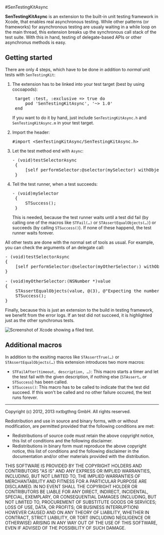 #SenTestingKitAsync

__SenTestingKitAsync__ is an extension to the built-in unit testing framework in Xcode, that enables real asynchronous testing. While other patterns (or frameworks) for asynchronous testing are usualy waiting in a while loop on the main thread, this extension breaks up the synchronous call stack of the test suite. With this in hand, testing of delegate-based APIs or other asynchronus methods is easy.

## Getting started

There are only 4 steps, which have to be done in addition to _normal_ unit tests with `SenTestingKit`:

1. The extension has to be linked into your test target (best by using cocoapods):
	<pre>
	target :test, :exclusive => true do
	    pod 'SenTestingKitAsync', '~> 1.0'
	end</pre>
	If you want to do it by hand, just include `SenTestingKitAsync.h` and `SenTestingKitAsync.m` in your test target.

2. Import the header:
   <pre>#import &lt;SenTestingKitAsync/SenTestingKitAsync.h&gt;</pre>

3. Let the test method end with `Async`:
	<pre>- (void)testSelectorAsync
	{
    	[self performSelector:@selector(mySelector) withObject:nil afterDelay:2.0];
	}</pre>

4. Tell the test runner, when a test succeeds:
	<pre>- (void)mySelector
	{
		STSuccess();
	}</pre>
	This is needed, because the test runner waits until a test did fail (by calling one of the macros like `STFail(…)` or `STAssertEqualObjects(…)`) or succeeds (by calling `STSuccess()`). If none of these happend, the test runner waits forever.

All other tests are done with the normal set of tools as usual. For example, you can check the arguments of an delegate call:

<pre>
- (void)testSelectorAsync
{
	[self performSelector:@selector(myOtherSelector:) withObject:@(2) afterDelay:2.0];
}

- (void)myOtherSelector:(NSNumber *)value
{
	STAssertEqualObjects(value, @(3), @"Expecting the number '3'.");
	STSuccess();
}</pre>

Finally, because this is just an extension to the build in testing framework, we benefit from the error logs. If an test did not succeed, it is highlighted just as the other synchronus tests.

![Screenshot of Xcode showing a filed test.](https://raw.github.com/nxtbgthng/SenTestingKitAsync/master/images/log.png)

## Additional macros

In addition to the exsiting macros like `STAssertTrue(…)` or `STAssertEqualObjects(…)` this extension introduces two more macros:

- `STFailAfter(timeout, description, …)`: This macro starts a timer and let the test fail with the given description, if nothing else (`STAssert…` or `STSuccess`) has been called.
- `STSuccess()`: This macro has to be called to indicate that the test did succeed. If this won't be called and no other failure occured, the test runs forever.

---

Copyright (c) 2012, 2013 nxtbgthng GmbH.
All rights reserved.
        
Redistribution and use in source and binary forms, with or without modification, are permitted provided that the following conditions are met:
        
- Redistributions of source code must retain the above copyright notice, this list of conditions and the following disclaimer.
- Redistributions in binary form must reproduce the above copyright notice, this list of conditions and the following disclaimer in the documentation and/or other materials provided with the distribution.
        
THIS SOFTWARE IS PROVIDED BY THE COPYRIGHT HOLDERS AND CONTRIBUTORS "AS IS" AND ANY EXPRESS OR IMPLIED WARRANTIES, INCLUDING, BUT NOT LIMITED TO, THE IMPLIED WARRANTIES OF MERCHANTABILITY AND FITNESS FOR A PARTICULAR PURPOSE ARE DISCLAIMED. IN NO EVENT SHALL THE COPYRIGHT HOLDER OR CONTRIBUTORS BE LIABLE FOR ANY DIRECT, INDIRECT, INCIDENTAL, SPECIAL, EXEMPLARY, OR CONSEQUENTIAL DAMAGES (INCLUDING, BUT NOT LIMITED TO, PROCUREMENT OF SUBSTITUTE GOODS OR SERVICES; LOSS OF USE, DATA, OR PROFITS; OR BUSINESS INTERRUPTION) HOWEVER CAUSED AND ON ANY THEORY OF LIABILITY, WHETHER IN CONTRACT, STRICT LIABILITY, OR TORT (INCLUDING NEGLIGENCE OR OTHERWISE) ARISING IN ANY WAY OUT OF THE USE OF THIS SOFTWARE, EVEN IF ADVISED OF THE POSSIBILITY OF SUCH DAMAGE.
